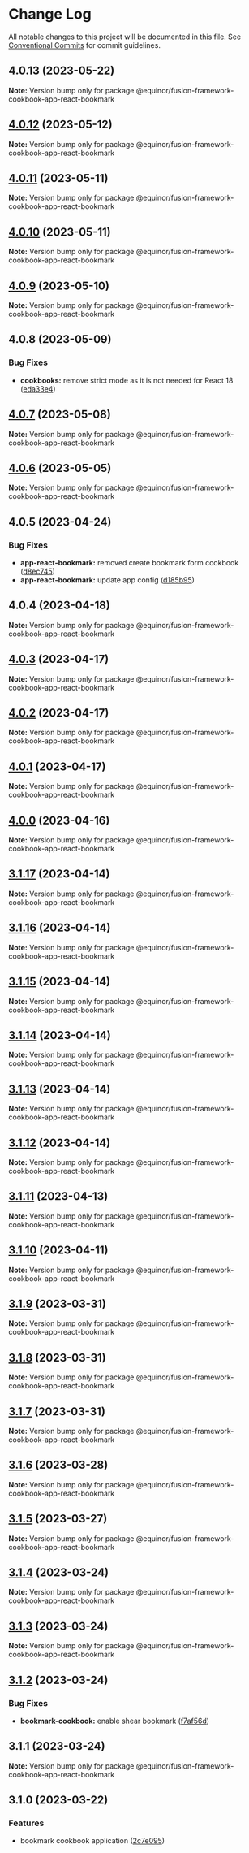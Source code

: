 # Change Log

All notable changes to this project will be documented in this file.
See [Conventional Commits](https://conventionalcommits.org) for commit guidelines.

## 4.0.13 (2023-05-22)

**Note:** Version bump only for package @equinor/fusion-framework-cookbook-app-react-bookmark

## [4.0.12](https://github.com/equinor/fusion-framework/compare/@equinor/fusion-framework-cookbook-app-react-bookmark@4.0.11...@equinor/fusion-framework-cookbook-app-react-bookmark@4.0.12) (2023-05-12)

**Note:** Version bump only for package @equinor/fusion-framework-cookbook-app-react-bookmark

## [4.0.11](https://github.com/equinor/fusion-framework/compare/@equinor/fusion-framework-cookbook-app-react-bookmark@4.0.10...@equinor/fusion-framework-cookbook-app-react-bookmark@4.0.11) (2023-05-11)

**Note:** Version bump only for package @equinor/fusion-framework-cookbook-app-react-bookmark

## [4.0.10](https://github.com/equinor/fusion-framework/compare/@equinor/fusion-framework-cookbook-app-react-bookmark@4.0.9...@equinor/fusion-framework-cookbook-app-react-bookmark@4.0.10) (2023-05-11)

**Note:** Version bump only for package @equinor/fusion-framework-cookbook-app-react-bookmark

## [4.0.9](https://github.com/equinor/fusion-framework/compare/@equinor/fusion-framework-cookbook-app-react-bookmark@4.0.8...@equinor/fusion-framework-cookbook-app-react-bookmark@4.0.9) (2023-05-10)

**Note:** Version bump only for package @equinor/fusion-framework-cookbook-app-react-bookmark

## 4.0.8 (2023-05-09)

### Bug Fixes

-   **cookbooks:** remove strict mode as it is not needed for React 18 ([eda33e4](https://github.com/equinor/fusion-framework/commit/eda33e4d0e6c67e3da964599167a9db6e1eadf0a))

## [4.0.7](https://github.com/equinor/fusion-framework/compare/@equinor/fusion-framework-cookbook-app-react-bookmark@4.0.6...@equinor/fusion-framework-cookbook-app-react-bookmark@4.0.7) (2023-05-08)

**Note:** Version bump only for package @equinor/fusion-framework-cookbook-app-react-bookmark

## [4.0.6](https://github.com/equinor/fusion-framework/compare/@equinor/fusion-framework-cookbook-app-react-bookmark@4.0.5...@equinor/fusion-framework-cookbook-app-react-bookmark@4.0.6) (2023-05-05)

**Note:** Version bump only for package @equinor/fusion-framework-cookbook-app-react-bookmark

## 4.0.5 (2023-04-24)

### Bug Fixes

-   **app-react-bookmark:** removed create bookmark form cookbook ([d8ec745](https://github.com/equinor/fusion-framework/commit/d8ec745a612b4e80fa3410a2fbc7eb27cc6d50df))
-   **app-react-bookmark:** update app config ([d185b95](https://github.com/equinor/fusion-framework/commit/d185b955d73a48caed961d93737528c2e22d960b))

## 4.0.4 (2023-04-18)

**Note:** Version bump only for package @equinor/fusion-framework-cookbook-app-react-bookmark

## [4.0.3](https://github.com/equinor/fusion-framework/compare/@equinor/fusion-framework-cookbook-app-react-bookmark@4.0.2...@equinor/fusion-framework-cookbook-app-react-bookmark@4.0.3) (2023-04-17)

**Note:** Version bump only for package @equinor/fusion-framework-cookbook-app-react-bookmark

## [4.0.2](https://github.com/equinor/fusion-framework/compare/@equinor/fusion-framework-cookbook-app-react-bookmark@4.0.1...@equinor/fusion-framework-cookbook-app-react-bookmark@4.0.2) (2023-04-17)

**Note:** Version bump only for package @equinor/fusion-framework-cookbook-app-react-bookmark

## [4.0.1](https://github.com/equinor/fusion-framework/compare/@equinor/fusion-framework-cookbook-app-react-bookmark@4.0.0...@equinor/fusion-framework-cookbook-app-react-bookmark@4.0.1) (2023-04-17)

**Note:** Version bump only for package @equinor/fusion-framework-cookbook-app-react-bookmark

## [4.0.0](https://github.com/equinor/fusion-framework/compare/@equinor/fusion-framework-cookbook-app-react-bookmark@3.1.17...@equinor/fusion-framework-cookbook-app-react-bookmark@4.0.0) (2023-04-16)

**Note:** Version bump only for package @equinor/fusion-framework-cookbook-app-react-bookmark

## [3.1.17](https://github.com/equinor/fusion-framework/compare/@equinor/fusion-framework-cookbook-app-react-bookmark@3.1.16...@equinor/fusion-framework-cookbook-app-react-bookmark@3.1.17) (2023-04-14)

**Note:** Version bump only for package @equinor/fusion-framework-cookbook-app-react-bookmark

## [3.1.16](https://github.com/equinor/fusion-framework/compare/@equinor/fusion-framework-cookbook-app-react-bookmark@3.1.13...@equinor/fusion-framework-cookbook-app-react-bookmark@3.1.16) (2023-04-14)

**Note:** Version bump only for package @equinor/fusion-framework-cookbook-app-react-bookmark

## [3.1.15](https://github.com/equinor/fusion-framework/compare/@equinor/fusion-framework-cookbook-app-react-bookmark@3.1.13...@equinor/fusion-framework-cookbook-app-react-bookmark@3.1.15) (2023-04-14)

**Note:** Version bump only for package @equinor/fusion-framework-cookbook-app-react-bookmark

## [3.1.14](https://github.com/equinor/fusion-framework/compare/@equinor/fusion-framework-cookbook-app-react-bookmark@3.1.13...@equinor/fusion-framework-cookbook-app-react-bookmark@3.1.14) (2023-04-14)

**Note:** Version bump only for package @equinor/fusion-framework-cookbook-app-react-bookmark

## [3.1.13](https://github.com/equinor/fusion-framework/compare/@equinor/fusion-framework-cookbook-app-react-bookmark@3.1.12...@equinor/fusion-framework-cookbook-app-react-bookmark@3.1.13) (2023-04-14)

**Note:** Version bump only for package @equinor/fusion-framework-cookbook-app-react-bookmark

## [3.1.12](https://github.com/equinor/fusion-framework/compare/@equinor/fusion-framework-cookbook-app-react-bookmark@3.1.11...@equinor/fusion-framework-cookbook-app-react-bookmark@3.1.12) (2023-04-14)

**Note:** Version bump only for package @equinor/fusion-framework-cookbook-app-react-bookmark

## [3.1.11](https://github.com/equinor/fusion-framework/compare/@equinor/fusion-framework-cookbook-app-react-bookmark@3.1.10...@equinor/fusion-framework-cookbook-app-react-bookmark@3.1.11) (2023-04-13)

**Note:** Version bump only for package @equinor/fusion-framework-cookbook-app-react-bookmark

## [3.1.10](https://github.com/equinor/fusion-framework/compare/@equinor/fusion-framework-cookbook-app-react-bookmark@3.1.9...@equinor/fusion-framework-cookbook-app-react-bookmark@3.1.10) (2023-04-11)

**Note:** Version bump only for package @equinor/fusion-framework-cookbook-app-react-bookmark

## [3.1.9](https://github.com/equinor/fusion-framework/compare/@equinor/fusion-framework-cookbook-app-react-bookmark@3.1.8...@equinor/fusion-framework-cookbook-app-react-bookmark@3.1.9) (2023-03-31)

**Note:** Version bump only for package @equinor/fusion-framework-cookbook-app-react-bookmark

## [3.1.8](https://github.com/equinor/fusion-framework/compare/@equinor/fusion-framework-cookbook-app-react-bookmark@3.1.6...@equinor/fusion-framework-cookbook-app-react-bookmark@3.1.8) (2023-03-31)

**Note:** Version bump only for package @equinor/fusion-framework-cookbook-app-react-bookmark

## [3.1.7](https://github.com/equinor/fusion-framework/compare/@equinor/fusion-framework-cookbook-app-react-bookmark@3.1.6...@equinor/fusion-framework-cookbook-app-react-bookmark@3.1.7) (2023-03-31)

**Note:** Version bump only for package @equinor/fusion-framework-cookbook-app-react-bookmark

## [3.1.6](https://github.com/equinor/fusion-framework/compare/@equinor/fusion-framework-cookbook-app-react-bookmark@3.1.5...@equinor/fusion-framework-cookbook-app-react-bookmark@3.1.6) (2023-03-28)

**Note:** Version bump only for package @equinor/fusion-framework-cookbook-app-react-bookmark

## [3.1.5](https://github.com/equinor/fusion-framework/compare/@equinor/fusion-framework-cookbook-app-react-bookmark@3.1.4...@equinor/fusion-framework-cookbook-app-react-bookmark@3.1.5) (2023-03-27)

**Note:** Version bump only for package @equinor/fusion-framework-cookbook-app-react-bookmark

## [3.1.4](https://github.com/equinor/fusion-framework/compare/@equinor/fusion-framework-cookbook-app-react-bookmark@3.1.3...@equinor/fusion-framework-cookbook-app-react-bookmark@3.1.4) (2023-03-24)

**Note:** Version bump only for package @equinor/fusion-framework-cookbook-app-react-bookmark

## [3.1.3](https://github.com/equinor/fusion-framework/compare/@equinor/fusion-framework-cookbook-app-react-bookmark@3.1.2...@equinor/fusion-framework-cookbook-app-react-bookmark@3.1.3) (2023-03-24)

**Note:** Version bump only for package @equinor/fusion-framework-cookbook-app-react-bookmark

## [3.1.2](https://github.com/equinor/fusion-framework/compare/@equinor/fusion-framework-cookbook-app-react-bookmark@3.1.1...@equinor/fusion-framework-cookbook-app-react-bookmark@3.1.2) (2023-03-24)

### Bug Fixes

-   **bookmark-cookbook:** enable shear bookmark ([f7af56d](https://github.com/equinor/fusion-framework/commit/f7af56d3f7b99a7a3c13073e0bb89fe46f9dd148))

## 3.1.1 (2023-03-24)

**Note:** Version bump only for package @equinor/fusion-framework-cookbook-app-react-bookmark

## 3.1.0 (2023-03-22)

### Features

-   bookmark cookbook application ([2c7e095](https://github.com/equinor/fusion-framework/commit/2c7e09595ab6b152ebb897d09da6cb1bb17fccef))
